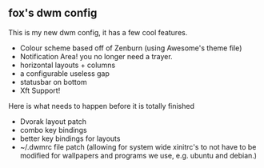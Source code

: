fox's dwm config
----------------

This is my new dwm config, it has a few cool features.

  * Colour scheme based off of Zenburn (using Awesome's theme file)
  * Notification Area! you no longer need a trayer.
  * horizontal layouts + columns
  * a configurable useless gap
  * statusbar on bottom
  * Xft Support! 

Here is what needs to happen before it is totally finished

  * Dvorak layout patch
  * combo key bindings
  * better key bindings for layouts
  * ~/.dwmrc file patch (allowing for system wide xinitrc's to not have to be modified for wallpapers and programs we use, e.g. ubuntu and debian.)
